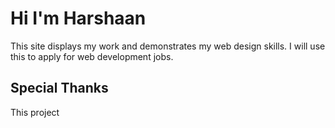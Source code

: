 
# Hi I'm Harshaan

This site displays my work and demonstrates my web design skills. I will use this to apply for web development jobs.


## Special Thanks

This project 